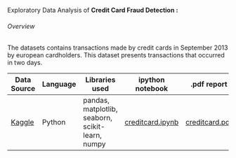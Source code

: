 Exploratory Data Analysis of **Credit Card Fraud Detection :**

###### Overview
The datasets contains transactions made by credit cards in September 2013 by european cardholders. This dataset presents transactions that occurred in two days.

| Data Source | Language | Libraries used | ipython notebook | .pdf report |
|-------------|----------|----------------|------------------|-------------|
| [Kaggle](https://www.kaggle.com/mlg-ulb/creditcardfraud) | Python | pandas, matplotlib, seaborn, scikit-learn, numpy | [creditcard.ipynb](https://github.com/rdrsadhu/creditcard-fraud-detection/blob/master/creditcard.ipynb) | [creditcard.pdf](https://github.com/rdrsadhu/creditcard-fraud-detection/blob/master/creditcard.pdf) |
